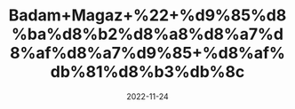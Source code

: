 ---
title: 'Badam+Magaz+%22+%d9%85%d8%ba%d8%b2%d8%a8%d8%a7%d8%af%d8%a7%d9%85+%d8%af%db%81%d8%b3%db%8c'
date: '2022-11-24' 
metatag: '' 
inventory: '0' 
draft: false 
# meta description 
shortDescripton: 'Unshelled+Almond%22+Being+a+powerhouse+of+proteins%2c+vitamins%2c+minerals%2c+and+fatty+acids%2c+magaz+badam+offers+a+one-shot+herbal+remedy+for+gaining+weight+safely.+'
description: 'Dry+Fruit+%da%88%d8%b1%d8%a7%d8%a6%db%8c+%d9%81%d8%b1%d9%88%d8%aa'
longdescription: ''
tags: ''
brand: ''
subCategory: ''
unit: '250 gm-Pk'
sellCount: '0'
featured: False
# product Price
price: '480.0'
# Product Short Description
shortDescription: 'Unshelled+Almond%22+Being+a+powerhouse+of+proteins%2c+vitamins%2c+minerals%2c+and+fatty+acids%2c+magaz+badam+offers+a+one-shot+herbal+remedy+for+gaining+weight+safely.+'
productID: '350D7A8B-092D-ED11-9968-005056B3A416'
type: 'products'
category: 'Dry+Fruit+%da%88%d8%b1%d8%a7%d8%a6%db%8c+%d9%81%d8%b1%d9%88%d8%aa' 
thumnailproduct: 'https://eraconnect.blob.core.windows.net/product-images/aminsaddiquidawakhana/350D7A8B-092D-ED11-9968-005056B3A416.webp' 
images:
  - image: 'https://eraconnect.blob.core.windows.net/product-images/aminsaddiquidawakhana/350D7A8B-092D-ED11-9968-005056B3A416.webp'  
Variants:
---